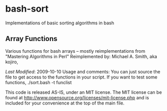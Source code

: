 bash-sort
=========

Implementations of basic sorting algorithms in bash

Array Functions
---------------

Various functions for bash arrays – mostly reimplementations from "Mastering Algorithms in Perl"
Reimplemented by: Michael A. Smith, aka kojiro, <michael at smith dash li dot com>

*Last Modified*: 2009-10-10
Usage and comments: You can just source the file to get access to the
functions in your script. If you want to test some functions,
./sort.bash -t funclist

This code is released AS-IS, under an MIT license. The MIT license can be
found at http://www.opensource.org/licenses/mit-license.php and is included
for your convenience at the top of the main file.

